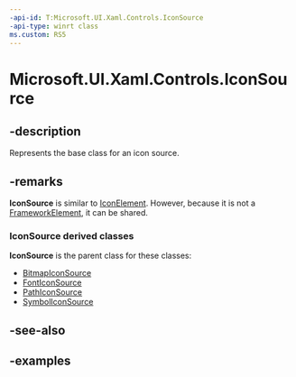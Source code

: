 ```yaml
---
-api-id: T:Microsoft.UI.Xaml.Controls.IconSource
-api-type: winrt class
ms.custom: RS5
---
```

<!-- Class syntax.
public class IconSource : DependencyObject, DependencyObject
-->

# Microsoft.UI.Xaml.Controls.IconSource



## -description

Represents the base class for an icon source.



## -remarks

**IconSource** is similar to [IconElement](/uwp/api/windows.ui.xaml.controls.iconelement). However, because it is not a [FrameworkElement](/uwp/api/windows.ui.xaml.frameworkelement), it can be shared.

### IconSource derived classes

**IconSource** is the parent class for these classes:

+ [BitmapIconSource](bitmapiconsource.md)
+ [FontIconSource](fonticonsource.md)
+ [PathIconSource](pathiconsource.md)
+ [SymbolIconSource](symboliconsource.md)



## -see-also



## -examples



